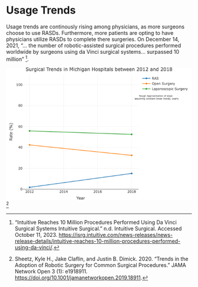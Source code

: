 # Usage Trends

Usage trends are continously rising among physicians, as more surgeons choose to use RASDs. Furthermore, more patients are opting to have physicians utilize RASDs to complete there surgeries. On December 14, 2021, “… the number of robotic-assisted surgical procedures performed worldwide by surgeons using da Vinci surgical systems… surpassed 10 million” [^1]. 

![Alt text](/img/surgicalTrends.png)
[^2]

[^1]: “Intuitive Reaches 10 Million Procedures Performed Using Da Vinci Surgical Systems Intuitive Surgical.” n.d. Intuitive Surgical. Accessed October 11, 2023. https://isrg.intuitive.com/news-releases/news-release-details/intuitive-reaches-10-million-procedures-performed-using-da-vinci/. 

[^2]: Sheetz, Kyle H., Jake Claflin, and Justin B. Dimick. 2020. “Trends in the Adoption of Robotic Surgery for Common Surgical Procedures.” JAMA Network Open 3 (1): e1918911. https://doi.org/10.1001/jamanetworkopen.2019.18911. 